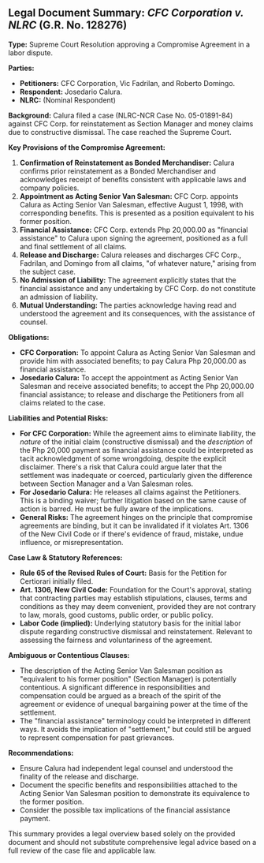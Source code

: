 ## Legal Document Summary: *CFC Corporation v. NLRC* (G.R. No. 128276)

**Type:** Supreme Court Resolution approving a Compromise Agreement in a labor dispute.

**Parties:**

*   **Petitioners:** CFC Corporation, Vic Fadrilan, and Roberto Domingo.
*   **Respondent:** Josedario Calura.
*   **NLRC:** (Nominal Respondent)

**Background:** Calura filed a case (NLRC-NCR Case No. 05-01891-84) against CFC Corp. for reinstatement as Section Manager and money claims due to constructive dismissal. The case reached the Supreme Court.

**Key Provisions of the Compromise Agreement:**

1.  **Confirmation of Reinstatement as Bonded Merchandiser:** Calura confirms prior reinstatement as a Bonded Merchandiser and acknowledges receipt of benefits consistent with applicable laws and company policies.
2.  **Appointment as Acting Senior Van Salesman:** CFC Corp. appoints Calura as Acting Senior Van Salesman, effective August 1, 1998, with corresponding benefits. This is presented as a position equivalent to his former position.
3.  **Financial Assistance:** CFC Corp. extends Php 20,000.00 as "financial assistance" to Calura upon signing the agreement, positioned as a full and final settlement of all claims.
4.  **Release and Discharge:** Calura releases and discharges CFC Corp., Fadrilan, and Domingo from all claims, "of whatever nature," arising from the subject case.
5.  **No Admission of Liability:** The agreement explicitly states that the financial assistance and any undertaking by CFC Corp. do not constitute an admission of liability.
6.  **Mutual Understanding:** The parties acknowledge having read and understood the agreement and its consequences, with the assistance of counsel.

**Obligations:**

*   **CFC Corporation:** To appoint Calura as Acting Senior Van Salesman and provide him with associated benefits; to pay Calura Php 20,000.00 as financial assistance.
*   **Josedario Calura:** To accept the appointment as Acting Senior Van Salesman and receive associated benefits; to accept the Php 20,000.00 financial assistance; to release and discharge the Petitioners from all claims related to the case.

**Liabilities and Potential Risks:**

*   **For CFC Corporation:** While the agreement aims to eliminate liability, the *nature* of the initial claim (constructive dismissal) and the *description* of the Php 20,000 payment as financial assistance could be interpreted as tacit acknowledgment of some wrongdoing, despite the explicit disclaimer. There's a risk that Calura could argue later that the settlement was inadequate or coerced, particularly given the difference between Section Manager and a Van Salesman roles.
*   **For Josedario Calura:** He releases all claims against the Petitioners. This is a binding waiver; further litigation based on the same cause of action is barred. He must be fully aware of the implications.
*   **General Risks:** The agreement hinges on the principle that compromise agreements are binding, but it can be invalidated if it violates Art. 1306 of the New Civil Code or if there's evidence of fraud, mistake, undue influence, or misrepresentation.

**Case Law & Statutory References:**

*   **Rule 65 of the Revised Rules of Court:** Basis for the Petition for Certiorari initially filed.
*   **Art. 1306, New Civil Code:** Foundation for the Court's approval, stating that contracting parties may establish stipulations, clauses, terms and conditions as they may deem convenient, provided they are not contrary to law, morals, good customs, public order, or public policy.
*   **Labor Code (implied):** Underlying statutory basis for the initial labor dispute regarding constructive dismissal and reinstatement. Relevant to assessing the fairness and voluntariness of the agreement.

**Ambiguous or Contentious Clauses:**

*   The description of the Acting Senior Van Salesman position as "equivalent to his former position" (Section Manager) is potentially contentious. A significant difference in responsibilities and compensation could be argued as a breach of the spirit of the agreement or evidence of unequal bargaining power at the time of the settlement.
*   The "financial assistance" terminology could be interpreted in different ways. It avoids the implication of "settlement," but could still be argued to represent compensation for past grievances.

**Recommendations:**

*   Ensure Calura had independent legal counsel and understood the finality of the release and discharge.
*   Document the specific benefits and responsibilities attached to the Acting Senior Van Salesman position to demonstrate its equivalence to the former position.
*   Consider the possible tax implications of the financial assistance payment.

This summary provides a legal overview based solely on the provided document and should not substitute comprehensive legal advice based on a full review of the case file and applicable law.
